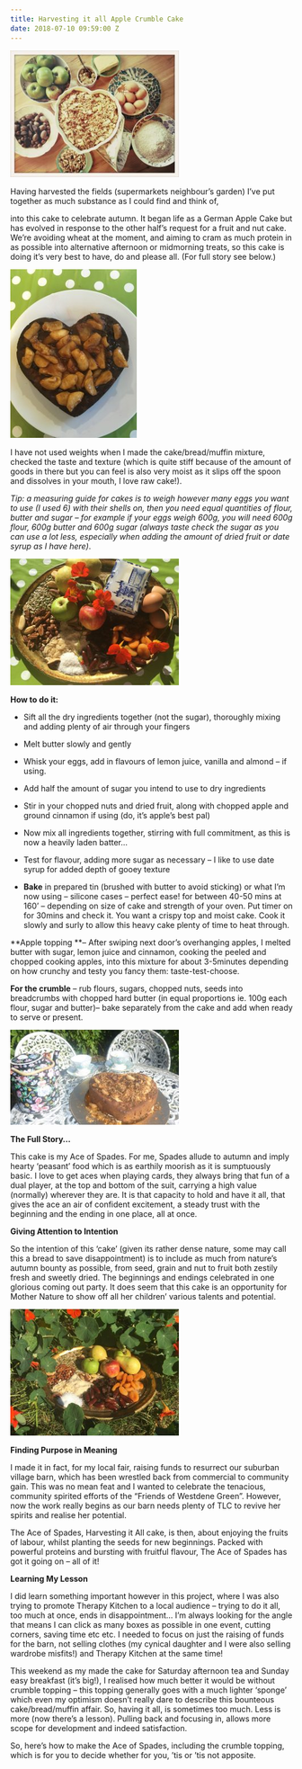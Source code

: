 ```yaml
---
title: Harvesting it all Apple Crumble Cake
date: 2018-07-10 09:59:00 Z
---
```


![Image-1-300x225.jpg](/uploads/Image-1-300x225.jpg)

Having harvested the fields (supermarkets neighbour’s garden) I’ve put together as much substance as I could find and think of,

into this cake to celebrate autumn. It began life as a German Apple Cake but has evolved in response to the other half’s request for a fruit and nut cake. We’re avoiding wheat at the moment, and aiming to cram as much protein in as possible into alternative afternoon or midmorning treats, so this cake is doing it’s very best to have, do and please all. (For full story see below.)

![IMG_0252-1-225x300.jpg](/uploads/IMG_0252-1-225x300.jpg)

I have not used weights when I made the cake/bread/muffin mixture, checked the taste and texture (which is quite stiff because of the amount of goods in there but you can feel is also very moist as it slips off the spoon and dissolves in your mouth, I love raw cake!).

*Tip: a measuring guide for cakes is to weigh however many eggs you want to use (I used 6) with their shells on, then you need equal quantities of flour, butter and sugar – for example if your eggs weigh 600g, you will need 600g flour, 600g butter and 600g sugar (always taste check the sugar as you can use a lot less, especially when adding the amount of dried fruit or date syrup as I have here)*.

![IMG_0244-1-300x225.jpg](/uploads/IMG_0244-1-300x225.jpg)

**How to do it:**

* Sift all the dry ingredients together (not the sugar), thoroughly mixing and adding plenty of air through your fingers

* Melt butter slowly and gently

* Whisk your eggs, add in flavours of lemon juice, vanilla and almond – if using.

* Add half the amount of sugar you intend to use to dry ingredients

* Stir in your chopped nuts and dried fruit, along with chopped apple and ground cinnamon if using (do, it’s apple’s best pal)

* Now mix all ingredients together, stirring with full commitment, as this is now a heavily laden batter…

* Test for flavour, adding more sugar as necessary – I like to use date syrup for added depth of gooey texture

* **Bake** in prepared tin (brushed with butter to avoid sticking) or what I’m now using – silicone cases – perfect ease! for between 40-50 mins at 160’ – depending on size of cake and strength of your oven. Put timer on for 30mins and check it. You want a crispy top and moist cake. Cook it slowly and surly to allow this heavy cake plenty of time to heat through.

**Apple topping **– After swiping next door’s overhanging apples, I melted butter with sugar, lemon juice and cinnamon, cooking the peeled and chopped cooking apples, into this mixture for about 3-5minutes depending on how crunchy and testy you fancy them: taste-test-choose.

**For the crumble** – rub flours, sugars, chopped nuts, seeds into breadcrumbs with chopped hard butter (in equal proportions ie. 100g each flour, sugar and butter)– bake separately from the cake and add when ready to serve or present.

![P1100669-300x169.jpg](/uploads/P1100669-300x169.jpg)

**The Full Story…**

This cake is my Ace of Spades. For me, Spades allude to autumn and imply hearty ‘peasant’ food which is as earthily moorish as it is sumptuously basic. I love to get aces when playing cards, they always bring that fun of a dual player, at the top and bottom of the suit, carrying a high value (normally) wherever they are. It is that capacity to hold and have it all, that gives the ace an air of confident excitement, a steady trust with the beginning and the ending in one place, all at once.

**Giving Attention to Intention**

So the intention of this ‘cake’ (given its rather dense nature, some may call this a bread to save disappointment) is to include as much from nature’s autumn bounty as possible, from seed, grain and nut to fruit both zestily fresh and sweetly dried. The beginnings and endings celebrated in one glorious coming out party. It does seem that this cake is an opportunity for Mother Nature to show off all her children’ various talents and potential.

![IMG_0238-300x225.jpg](/uploads/IMG_0238-300x225.jpg)

**Finding Purpose in Meaning**

I made it in fact, for my local fair, raising funds to resurrect our suburban village barn, which has been wrestled back from commercial to community gain. This was no mean feat and I wanted to celebrate the tenacious, community spirited efforts of the “Friends of Westdene Green”. However, now the work really begins as our barn needs plenty of TLC to revive her spirits and realise her potential.

The Ace of Spades, Harvesting it All cake, is then, about enjoying the fruits of labour, whilst planting the seeds for new beginnings. Packed with powerful proteins and bursting with fruitful flavour, The Ace of Spades has got it going on – all of it!

**Learning My Lesson**

I did learn something important however in this project, where I was also trying to promote Therapy Kitchen to a local audience – trying to do it all, too much at once, ends in disappointment… I’m always looking for the angle that means I can click as many boxes as possible in one event, cutting corners, saving time etc etc. I needed to focus on just the raising of funds for the barn, not selling clothes (my cynical daughter and I were also selling wardrobe misfits!) and Therapy Kitchen at the same time!

This weekend as my made the cake for Saturday afternoon tea and Sunday easy breakfast (it’s big!), I realised how much better it would be without crumble topping – this topping generally goes with a much lighter ‘sponge’ which even my optimism doesn’t really dare to describe this bounteous cake/bread/muffin affair. So, having it all, is sometimes too much. Less is more (now there’s a lesson). Pulling back and focusing in, allows more scope for development and indeed satisfaction.

So, here’s how to make the Ace of Spades, including the crumble topping, which is for you to decide whether for you, ’tis or ’tis not apposite.